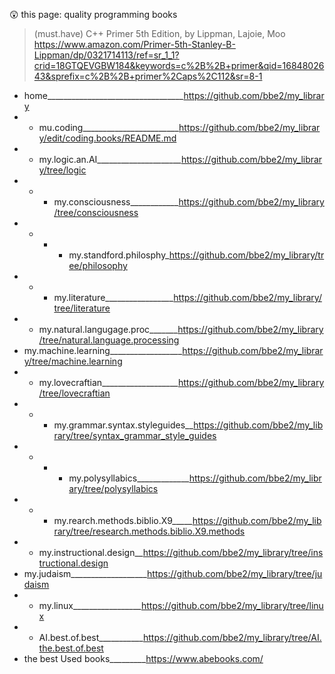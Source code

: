 😲  this page: quality programming books  

> (must.have) C++ Primer 5th Edition, by Lippman, Lajoie, Moo   
https://www.amazon.com/Primer-5th-Stanley-B-Lippman/dp/0321714113/ref=sr_1_1?crid=18GTQEVGBW184&keywords=c%2B%2B+primer&qid=1684802643&sprefix=c%2B%2B+primer%2Caps%2C112&sr=8-1  

- home__________________________________https://github.com/bbe2/my_library  
- - mu.coding________________________https://github.com/bbe2/my_library/edit/coding.books/README.md
- - my.logic.an.AI_____________________https://github.com/bbe2/my_library/tree/logic  
- - - my.consciousness____________https://github.com/bbe2/my_library/tree/consciousness  
- - - - my.standford.philosphy_https://github.com/bbe2/my_library/tree/philosophy  
- - - my.literature_________________https://github.com/bbe2/my_library/tree/literature  
- - my.natural.langugage.proc_______https://github.com/bbe2/my_library/tree/natural.language.processing  
- my.machine.learning__________________https://github.com/bbe2/my_library/tree/machine.learning   
- - my.lovecraftian___________________https://github.com/bbe2/my_library/tree/lovecraftian  
- - - my.grammar.syntax.styleguides__https://github.com/bbe2/my_library/tree/syntax_grammar_style_guides  
- - - - my.polysyllabics_____________https://github.com/bbe2/my_library/tree/polysyllabics  
- - - my.rearch.methods.biblio.X9_____https://github.com/bbe2/my_library/tree/research.methods.biblio.X9.methods  
- - my.instructional.design__https://github.com/bbe2/my_library/tree/instructional.design  
-  my.judaism___________________https://github.com/bbe2/my_library/tree/judaism  
- - my.linux_________________https://github.com/bbe2/my_library/tree/linux  
- -  AI.best.of.best___________https://github.com/bbe2/my_library/tree/AI.the.best.of.best   
-  the best Used books_________https://www.abebooks.com/   
